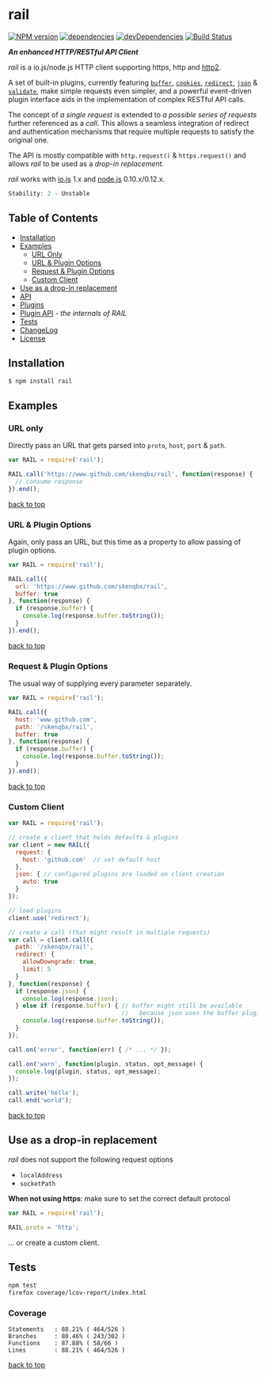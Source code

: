 # rail

[![NPM version](https://img.shields.io/npm/v/rail.svg?style=flat-square)](https://www.npmjs.com/package/rail)
[![dependencies](https://david-dm.org/skenqbx/rail.svg)](https://github.com/skenqbx/rail)
[![devDependencies](https://david-dm.org/skenqbx/rail/dev-status.svg)](https://github.com/skenqbx/rail)
[![Build Status](https://secure.travis-ci.org/skenqbx/rail.png)](http://travis-ci.org/skenqbx/rail)

**_An enhanced HTTP/RESTful API Client_**

_rail_ is a io.js/node.js HTTP client supporting https, http and [http2](https://www.npmjs.com/package/http2).

A set of built-in plugins, currently featuring [`buffer`](./doc/plugins.markdown#buffer), [`cookies`](./doc/plugins.markdown#cookies), [`redirect`](./doc/plugins.markdown#redirect), [`json`](./doc/plugins.markdown#json) & [`validate`](./doc/plugins.markdown#validate), make simple requests even simpler,
and a powerful event-driven plugin interface aids in the implementation of complex RESTful API calls.

The concept of _a single request_ is extended to _a possible series of requests_ further referenced as a _call_.
This allows a seamless integration of redirect and authentication mechanisms that require multiple requests to satisfy the original one.

The API is mostly compatible with `http.request()` & `https.request()` and allows _rail_ to be used as a _drop-in replacement_.

_rail_ works with [io.js](https://iojs.org/) 1.x and [node.js](https://nodejs.org/) 0.10.x/0.12.x.

```js
Stability: 2 - Unstable
```

## Table of Contents

  - [Installation](#installation)
  - [Examples](#examples)
    - [URL Only](#url-only)
    - [URL & Plugin Options](#url--plugin-options)
    - [Request & Plugin Options](#request--plugin-options)
    - [Custom Client](#custom-client)
  - [Use as a drop-in replacement](#use-as-a-drop-in-replacement)
  - [API](./doc/api.markdown)
  - [Plugins](./doc/plugins.markdown)
  - [Plugin API](./doc/plugin-api.markdown) - _the internals of RAIL_
  - [Tests](#tests)
  - [ChangeLog](./CHANGELOG.markdown)
  - [License](./LICENSE)

## Installation

```
$ npm install rail
```

## Examples

### URL only
Directly pass an URL that gets parsed into `proto`, `host`, `port` & `path`.

```js
var RAIL = require('rail');

RAIL.call('https://www.github.com/skenqbx/rail', function(response) {
  // consume response
}).end();
```

[back to top](#table-of-contents)

### URL & Plugin Options
Again, only pass an URL, but this time as a property to allow passing of plugin options.

```js
var RAIL = require('rail');

RAIL.call({
  url: 'https://www.github.com/skenqbx/rail',
  buffer: true
}, function(response) {
  if (response.buffer) {
    console.log(response.buffer.toString());
  }
}).end();
```

[back to top](#table-of-contents)

### Request & Plugin Options
The usual way of supplying every parameter separately.

```js
var RAIL = require('rail');

RAIL.call({
  host: 'www.github.com',
  path: '/skenqbx/rail',
  buffer: true
}, function(response) {
  if (response.buffer) {
    console.log(response.buffer.toString());
  }
}).end();
```

[back to top](#table-of-contents)

### Custom Client

```js
var RAIL = require('rail');

// create a client that holds defaults & plugins
var client = new RAIL({
  request: {
    host: 'github.com'  // set default host
  },
  json: { // configured plugins are loaded on client creation
    auto: true
  }
});

// load plugins
client.use('redirect');

// create a call (that might result in multiple requests)
var call = client.call({
  path: '/skenqbx/rail',
  redirect: {
    allowDowngrade: true,
    limit: 5
  }
}, function(response) {
  if (response.json) {
    console.log(response.json);
  } else if (response.buffer) { // buffer might still be available
                                //   because json uses the buffer plugin
    console.log(response.buffer.toString());
  }
});

call.on('error', function(err) { /* ... */ });

call.on('warn', function(plugin, status, opt_message) {
  console.log(plugin, status, opt_message);
});

call.write('hello');
call.end('world');
```

[back to top](#table-of-contents)

## Use as a drop-in replacement
_rail_ does not support the following request options

  - `localAddress`
  - `socketPath`

**When not using https**: make sure to set the correct default protocol

```js
var RAIL = require('rail');

RAIL.proto = 'http';
```
... or create a custom client.

## Tests

```bash
npm test
firefox coverage/lcov-report/index.html
```

### Coverage

```
Statements   : 88.21% ( 464/526 )
Branches     : 80.46% ( 243/302 )
Functions    : 87.88% ( 58/66 )
Lines        : 88.21% ( 464/526 )
```

[back to top](#table-of-contents)
